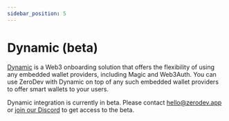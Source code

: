 ```yaml
---
sidebar_position: 5
---
```


# Dynamic (beta)

[Dynamic](https://www.dynamic.xyz/) is a Web3 onboarding solution that offers the flexibility of using any embedded wallet providers, including Magic and Web3Auth.  You can use ZeroDev with Dynamic on top of any such embedded wallet providers to offer smart wallets to your users.

Dynamic integration is currently in beta.  Please contact hello@zerodev.app or [join our Discord](https://discord.gg/KS9MRaTSjx) to get access to the beta.